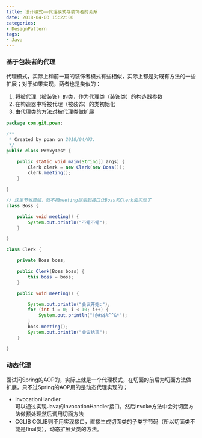 ```yaml
---
title: 设计模式——代理模式与装饰者的关系
date: 2018-04-03 15:22:00
categories:
- DesignPattern
tags:
- Java
---  
```

### 基于包装者的代理
代理模式，实际上和前一篇的装饰者模式有些相似，实际上都是对既有方法的一些扩展；对于如果实现，两者也是类似的：  
1. 将被代理（被装饰）的类，作为代理类（装饰类）的构造器参数
2. 在构造器中将被代理（被装饰）的类初始化  
3. 由代理类的方法对被代理类做扩展

```java
package com.git.poan;

/**
 * Created by poan on 2018/04/03.
 */
public class ProxyTest {

    public static void main(String[] args) {
        Clerk clerk = new Clerk(new Boss());
        clerk.meeting();
    }

}

// 这里节省篇幅，就不把meeting提取到接口让Boss和Clerk去实现了
class Boss {

    public void meeting() {
        System.out.println("不错不错");
    }

}

class Clerk {

    private Boss boss;

    public Clerk(Boss boss) {
        this.boss = boss;
    }

    public void meeting() {

        System.out.println("会议开始:");
        for (int i = 0; i < 10; i++) {
            System.out.println("!@#$$%^^&*");
        }
        boss.meeting();
        System.out.println("会议结束");
    }

}
```  
### 动态代理  
面试问Spring的AOP的，实际上就是一个代理模式，在切面的前后为切面方法做扩展，只不过Spring的AOP用的是动态代理实现的；  
 
- InvocationHandler  
可以通过实现Java的InvocationHandler接口，然后invoke方法中会对切面方法做预处理然后调用切面方法
- CGLIB 
CGLIB则不用实现接口，直接生成切面类的子类字节码（所以切面类不能是final类），动态扩展父类的方法。

